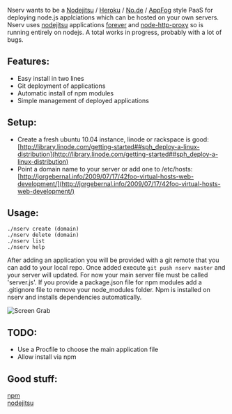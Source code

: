 Nserv wants to be a [Nodejitsu](http://nodejitsu.com/) / [Heroku](http://www.heroku.com/) / [No.de](https://no.de/) / [AppFog](http://appfog.com/) style PaaS for deploying node.js applciations which can be hosted on your own servers. Nserv uses [nodejitsu](http://nodejitsu.com/#technology) applications [forever](https://github.com/indexzero/forever) and [node-http-proxy](https://github.com/nodejitsu/node-http-proxy) so is running entirely on nodejs. A total works in progress, probably with a lot of bugs.

## Features:
* Easy install in two lines
* Git deployment of applications
* Automatic install of npm modules
* Simple management of deployed applications

## Setup:
* Create a fresh ubuntu 10.04 instance, linode or rackspace is good: [http://library.linode.com/getting-started##sph_deploy-a-linux-distribution](http://library.linode.com/getting-started##sph_deploy-a-linux-distribution)  
* Point a domain name to your server or add one to /etc/hosts: [http://jorgebernal.info/2009/07/17/42foo-virtual-hosts-web-development/](http://jorgebernal.info/2009/07/17/42foo-virtual-hosts-web-development/)  

## Usage:

`./nserv create (domain)`  
`./nserv delete (domain)`  
`./nserv list`  
`./nserv help`
  
After adding an application you will be provided with a git remote that you can add to your local repo. Once added execute `git push nserv master` and your server will updated. For now your main server file must be called 'server.js'. If you provide a package.json file for npm modules add a .gitignore file to remove your node\_modules folder. Npm is installed on nserv and installs dependencies automatically. 

![Screen Grab](https://github.com/bradleyg/nserv/raw/master/assets/nserv.png)  

## TODO:
* Use a Procfile to choose the main application file
* Allow install via npm

## Good stuff:
[npm](http://npmjs.org/)  
[nodejitsu](http://nodejitsu.com/#technology)  